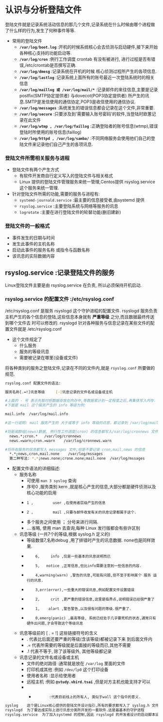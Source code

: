 # 认识与分析登陆文件
登陆文件就是记录系统活动信息的那几个文件,记录系统在什么时候由哪个进程做了什么样的行为,发生了何种事件等等.
- 常用的登陆文件
  - **`/var/log/boot.log`**  :开机的时候系统核心会去侦测与启动硬件,接下来开始各种核心支持的功能启动等.
  - **`/var/log/cron`**  :例行工作调度 crontab 有没有被进行, 进行过程是否有错误,/etc/crontab是否撰写正确.
  - **`/var/log/dmesg`** :记录系统在开机的时候 核心侦测过程所产生的各项信息.
  - **`/var/log/lastlog`** :记录系统上面所有的账号最近一次登陆系统时的相关信息
  - **`/var/log/maillog 或 /var/log/mail/*`** :记录邮件的来往信息,主要是记录 postfix(SMTP协定提供者) 与dovecot(POP3协定提供者) 所产生的讯息.SMTP是发信使用的通信协定,POP3是收信使用的通信协议.
  - **`/var/log/messages`** :系统发生的错误信息都会记录在这个文件,非常重要.
  - **`/var/log/secure`**  :只要涉及到'需要输入账号密码'的软件,当登陆时欧蕙记录在此文件
  - **`/var/log/wtmp , /var/log/faillog`** :正确登陆者的账号信息(wtmp),错误登陆时所使用的账号信息(faillog)
  - **`/var/log/httpd , /var/log/samba/`** :不同网络服务会使用他们自己的登陆文件来记录他们自己产生的各项讯息.

### 登陆文件所需相关服务与进程
- 登陆文件有两个产生方式
  - 有软件开发商自行定义写入的登陆文件与相关格式
  - Linux 提供的登陆文件管理服务来统一管理,Centos提供 rsyslog.service 这个服务来统一管理.
- 针对登陆文件所需的功能,需要的服务与进程有:
  - `systemd-journald.service`  :最主要的信息接受者,由systemd 提供
  - `rsyslog.service`  :主要登陆系统与网络等服务的讯息
  - `logrotate`  :主要在进行登陆文件的轮替功能(删旧建新)

###  登陆文件的一般格式
- 事件发生的日期与时间
- 发生此事件的主机名称
- 启动此事件的服务名称 或指令与函数名称
- 该讯息的实际数据内容

## rsyslog.service :记录登陆文件的服务
Linux登陆文件主要是由 rsyslog.service 在负责, 所以必须保持开机启动.

### rsyslog.service 的配置文件 :/etc/rsyslog.conf
/etc/rsyslog.conf 是服务 rsyslogd 这个守护进程的配置文件.
rsyslogd 服务负责主机产生的各个信息的登陆,这些信息本身就有 **严重等级** 之分,而且数据最终传送到哪个文件去 时可以修改的.
rsyslogd 针对各种服务与信息记录在某些文件的配置文件就是 /etc/rsyslog.conf
- 这个文件规定了
  - 什么服务
  - 服务的等级讯息
  - 需要被记录在哪里(设备或文件)

将各种类别的服务之登陆文件,记录在不同的文件内,就是 `rsyslog.conf` 所要做的规范.

```bash
rsyslog.conf 配置文件的语法:

服务名称[.=!]讯息等级     [-]讯息记录的文件名或设备或主机

#上面的 - 号 表示先暂时把数据存放在内存中,等数据累计到一定程度之后,再集体写入内存.
#下面是 mail 这个服务产生的 info 等级为例:

mail.info  /var/log/mail.info

#这一行说明: mail 服务产生的 大于或等于 info 等级的讯息，都记录到 /var/log/mail.info文件中.

#将新闻群组(news)数据, 例行性工作调度(cron) 的信息都写入/var/log/cronnews 文件中,但是这两个程序的警告讯息都记录在 /var/log/cronnews.warn中
  news.*;cron.*   /var/log/cronnews
  news.=warn;cron.=warn    /var/log/cronnews.warn

#将所有服务的信息都写入 messages 文件,但是不要记录 cron,mail,news 的信息
  *.*;news,cron,mail.none    /var/log/mssages
  第二种写法: *.*;news.none;crone.none;mail.none  /var/log/mssages
```
- 配置文件语法的详细描述:
  - 服务名称
    - 可使用 `man 3 syslog` 查询
	- 序号0 ,服务类别 kern ,就是核心产生的信息,大部分都是硬件侦测以及核心功能的启用
	-     1 ,         user ,在使用者层级产生的信息
	-     2 ,         mail ,只要与邮件收发有关的讯息记录都属于这个.
    - 多个服务之间使用 ； 分号来进行间隔.
	-  ....省略, 使用 man 去查询,每种 Linux 发行版都会有些许区别
  - 讯息等级  (一共7个的等级,根据 syslog.h 定义的)
    - 等级数值7,名称debug ,用了排错时产生的讯息数据. none也是同样效果.
	-         6,     info ,仅是一些基本的讯息说明而已
	-         5,   notice ,正常信息,但比info需要注意到一些信息的内容.
	-         4,warning(warn) ,警告的讯息,可能有问题,但不至于影响某个 服务 运行的讯息.
	-         3,err(error),一些重大的错误讯息,例如配置文件设置错误
	-         2,     crit ,更严重的错误信息,这里是临界点,说明错误已经很严重了
	-         1,    alart ,警告警告,以及很有问题的等级.很严重了.
	-         0,emerg(panic) ,最高等级, 系统已经处于几乎要死机的状态,通常只有硬件出问题,才会导致这个等级讯息
  - 讯息等级前的 [ . = !] 这些链接符号的含义
    - .   代表比后面还要严重的等级(含该等级)都被记录下来 到后面文件内
	- .=  代表所需要的等级就是后面接的等级而已,其他不需要
	- .!  代表不等于, 除了该等级外, 其他等级都记录
  - 讯息记录的文件名或设备或主机
    - 文件的绝对路径 :通常就是放在 `/var/log` 里面的文件
	- 打印机或其他   :例如 `/dev/lp0` 这个打印设备
	- 使用者名称     :显示给使用者
    - 远程主机       :例如 **`@study.vbird.tsai`** ,但是对方主机也能支持才可以
	-   *            :代表目前线上的所有人, 类似于wall 这个指令的意义.
```bash
syslog    这个是Linux核心提供的登陆文件设计指引,所有的要求都写入了 syslog.h 文件中.(开发与登陆文件有关的软件)
rsyslogd  为了要达成实际上进行讯息分类所开发的一套软件.这是最基本的守护进程
rsyslog.service  为了加入systemd 的控制,因此 rsyslogd 的开发者设计的启动脚本设置
```




